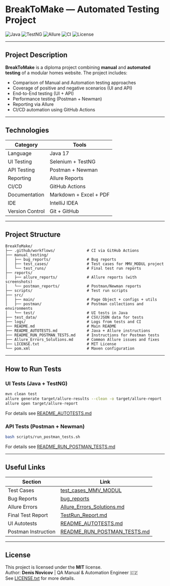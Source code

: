 # BreakToMake — Automated Testing Project

![Java](https://img.shields.io/badge/java-17-blue)
![TestNG](https://img.shields.io/badge/TestNG-enabled-brightgreen)
![Allure](https://img.shields.io/badge/Allure-integrated-orange)
![CI](https://github.com/dema28/BreakToMake/actions/workflows/CI.yml/badge.svg)
![License](https://img.shields.io/badge/license-MIT-green)

---

## Project Description

**BreakToMake** is a diploma project combining **manual** and **automated testing** of a modular homes website. The project includes:

- Comparison of Manual and Automation testing approaches
- Coverage of positive and negative scenarios (UI and API)
- End-to-End testing (UI + API)
- Performance testing (Postman + Newman)
- Reporting via Allure
- CI/CD automation using GitHub Actions

---

## Technologies

| Category        | Tools                                     |
|----------------|--------------------------------------------|
| Language        | Java 17                                    |
| UI Testing      | Selenium + TestNG                          |
| API Testing     | Postman + Newman                           |
| Reporting       | Allure Reports                             |
| CI/CD           | GitHub Actions                             |
| Documentation   | Markdown + Excel + PDF                     |
| IDE             | IntelliJ IDEA                              |
| Version Control | Git + GitHub                               |

---

## Project Structure

```
BreakToMake/
├── .github/workflows/              # CI via GitHub Actions
├── manual_testing/
│   ├── bug_reports/                # Bug reports
│   ├── test_cases/                 # Test cases for MMV_MODUL project
│   └── test_runs/                  # Final test run reports
├── reports/
│   ├── allure_reports/             # Allure reports (with screenshots)
│   └── postman_reports/            # Postman/Newman reports
├── scripts/                        # Test run scripts
├── src/
│   ├── main/                       # Page Object + configs + utils
│   ├── postman/                    # Postman collections and environments
│   └── test/                       # UI tests in Java
├── test_data/                      # CSV/JSON data for tests
├── logs/                           # Logs from tests and CI
├── README.md                       # Main README
├── README_AUTOTESTS.md             # Java + Allure instructions
├── README_RUN_POSTMAN_TESTS.md     # Instructions for Postman tests
├── Allure_Errors_Solutions.md      # Common Allure issues and fixes
├── LICENSE.txt                     # MIT License
└── pom.xml                         # Maven configuration
```

---

## How to Run Tests

### UI Tests (Java + TestNG)
```bash
mvn clean test
allure generate target/allure-results --clean -o target/allure-report
allure open target/allure-report
```
For details see [README_AUTOTESTS.md](README_AUTOTESTS_EN.md)

### API Tests (Postman + Newman)
```bash
bash scripts/run_postman_tests.sh
```
For details see [README_RUN_POSTMAN_TESTS.md](README_RUN_POSTMAN_TESTS_EN.md)

---

## Useful Links

| Section             | Link                                                                        |
|---------------------|-----------------------------------------------------------------------------|
| Test Cases          | [test_cases_MMV_MODUL](manual_testing/Versions_EN/test_cases/)              |
| Bug Reports         | [bug_reports](manual_testing/Versions_EN/bug_reports/)                      |
| Allure Errors       | [Allure_Errors_Solutions.md](Allure_Errors_Solutions.md)                    |
| Final Test Report   | [TestRun_Report.md](manual_testing/Versions_EN/test_runs/TestRun_Report.md) |
| UI Autotests        | [README_AUTOTESTS.md](README_AUTOTESTS_EN.md)                               |
| Postman Instruction | [README_RUN_POSTMAN_TESTS.md](README_RUN_POSTMAN_TESTS_EN.md)               |

---

## License

This project is licensed under the **MIT** license.  
Author: **Denis Novicov** | QA Manual & Automation Engineer 🇨🇿  
See [LICENSE.txt](LICENSE_EN.txt) for more details.

